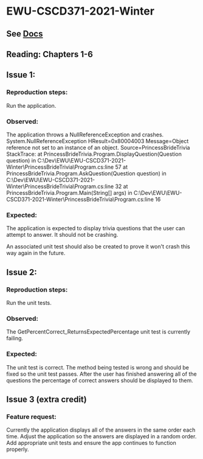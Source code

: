 # EWU-CSCD371-2021-Winter

## See [Docs](Docs)

## Reading: Chapters 1-6 

## Issue 1:
### Reproduction steps:
Run the application. 

### Observed:
The application throws a NullReferenceException and crashes.
System.NullReferenceException
  HResult=0x80004003
  Message=Object reference not set to an instance of an object.
  Source=PrincessBrideTrivia
  StackTrace:
   at PrincessBrideTrivia.Program.DisplayQuestion(Question question) in C:\Dev\EWU\EWU-CSCD371-2021-Winter\PrincessBrideTrivia\Program.cs:line 57
   at PrincessBrideTrivia.Program.AskQuestion(Question question) in C:\Dev\EWU\EWU-CSCD371-2021-Winter\PrincessBrideTrivia\Program.cs:line 32
   at PrincessBrideTrivia.Program.Main(String[] args) in C:\Dev\EWU\EWU-CSCD371-2021-Winter\PrincessBrideTrivia\Program.cs:line 16

### Expected:
The application is expected to display trivia questions that the user can attempt to answer. It should not be crashing.

An associated unit test should also be created to prove it won't crash this way again in the future.

## Issue 2:
### Reproduction steps:
Run the unit tests.

### Observed:
The GetPercentCorrect_ReturnsExpectedPercentage unit test is currently failing. 

### Expected:
The unit test is correct. The method being tested is wrong and should be fixed so the unit test passes. After the user has finished answering all of the questions the percentage of correct answers should be displayed to them.


## Issue 3 (extra credit)
### Feature request:
Currently the application displays all of the answers in the same order each time. Adjust the application so the answers are displayed in a random order. Add appropriate unit tests and ensure the app continues to function properly.
